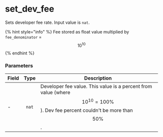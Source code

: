 # set\_dev\_fee

Sets developer fee rate. Input value is `nat`.

{% hint style="info" %}
Fee stored as float value multiplied by `fee_denominator` = $$10^{10}$$
{% endhint %}

### Parameters

| Field |  Type | Description                                                                                                                          |
| ----- | :---: | ------------------------------------------------------------------------------------------------------------------------------------ |
| -     | `nat` | Developer fee value. This value is a percent from value (where $$10^{10} = 100\%$$). Dev fee percent couldn't be more than $$50\%$$. |

